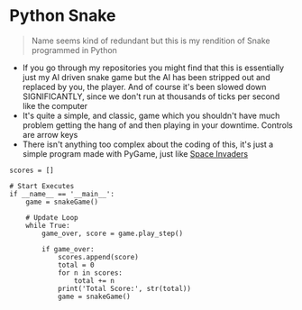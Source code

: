 # Python Snake
> Name seems kind of redundant but this is my rendition of Snake programmed in Python

- If you go through my repositories you might find that this is essentially just my AI driven snake game but the AI has been stripped out and replaced by you, the player. And of course it's been slowed down SIGNIFICANTLY, since we don't run at thousands of ticks per second like the computer
- It's quite a simple, and classic, game which you shouldn't have much problem getting the hang of and then playing in your downtime. Controls are arrow keys
- There isn't anything too complex about the coding of this, it's just a simple program made with PyGame, just like [Space Invaders](https://www.github.com/Gyryk/SpaceInvaders)

```
scores = []

# Start Executes
if __name__ == '__main__':
    game = snakeGame()

    # Update Loop
    while True:
        game_over, score = game.play_step()

        if game_over:
            scores.append(score)
            total = 0
            for n in scores:
                total += n
            print('Total Score:', str(total))
            game = snakeGame()
```
